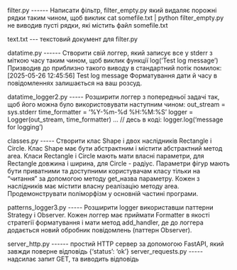 filter.py ------ Написати фільтр, filter_empty.py який видаляє порожні рядки таким чином, щоб виклик
cat somefile.txt | python filter_empty.py 
не виводив пусті рядки, які містить файл somefile.txt

text.txt --- текстовий документ для filter.py


datatime.py ------ Створити свій логгер, який записує все у stderr з міткою часу таким чином, щоб виклик функції
	log(‘Test log message’)
Призводив до приблизно такого виводу в стандартний потік помилок:
	[2025-05-26 12:45:56] Test log message
Форматування дати й часу в повідомленнях залишається на ваш розсуд.


datatime_logger2.py ----- Розширити логгер з попередньої задачі так, щоб його можна було використовувати наступним чином:
out_stream = sys.stderr
time_formatter = ‘%Y-%m-%d %H:%M:%S’
logger = Logger(out_stream, time_formatter)
... // десь в коді:
	logger.log(‘message for logging’)


classes.py ----- Створити клас Shape і двох наслідників Rectangle і Circle. Клас Shape має бути абстрактним і містити абстрактний метод area. Класи Rectangle і Circle мають мати власні параметри, для Rectangle довжина і ширина, для Circle - радіус. Параметри фігур мають бути приватними та доступними користувачам класу тільки на “читання” за допомогою методу get_назва параметру. Кожен з наслідників має містити власну реалізацію методу area. Продемонструвати поліморфізм у основній частині програми.


patterns_logger3.py ----- Розширити logger використавши паттерни Strategy і Observer. Кожен логгер має приймати Formatter в якості стратегії форматування і мати метод add_handler, де до логгера додається новий обробник повідомлень (паттерн Observer).


server_http.py ------ простий HTTP сервер за допомогою FastAPI, який завжди поверне відповідь {‘status’: ‘ok’}
server_requests.py ----- надсилає запит GET, та виводить відповідь